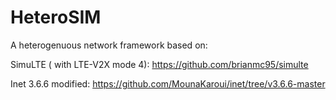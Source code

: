 # HeteroSIM

A heterogenuous network framework based on:

SimuLTE ( with LTE-V2X mode 4):  https://github.com/brianmc95/simulte


Inet 3.6.6 modified: https://github.com/MounaKaroui/inet/tree/v3.6.6-master


